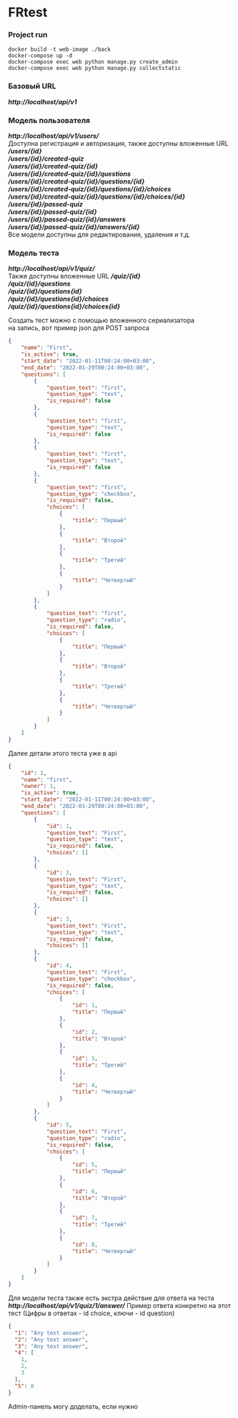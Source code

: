 # FRtest

### Project run
```vim
docker build -t web-image ./back
docker-compose up -d
docker-compose exec web python manage.py create_admin
docker-compose exec web python manage.py collectstatic
```

### Базовый URL

***http://localhost/api/v1***

### Модель пользователя
***http://localhost/api/v1/users/*** \
Доступна регистрация и авторизация, также доступны вложенные URL \
***/users/{id}*** \
***/users/{id}/created-quiz*** \
***/users/{id}/created-quiz/{id}*** \
***/users/{id}/created-quiz/{id}/questions*** \
***/users/{id}/created-quiz/{id}/questions/{id}*** \
***/users/{id}/created-quiz/{id}/questions/{id}/choices*** \
***/users/{id}/created-quiz/{id}/questions/{id}/choices/{id}*** \
***/users/{id}/passed-quiz*** \
***/users/{id}/passed-quiz/{id}*** \
***/users/{id}/passed-quiz/{id}/answers*** \
***/users/{id}/passed-quiz/{id}/answers/{id}*** \
Все модели доступны для редактирования, удаления и т.д.

### Модель теста
***http://localhost/api/v1/quiz/*** \
Также доступны вложенные URL
***/quiz/{id}*** \
***/quiz/{id}/questions*** \
***/quiz/{id}/questions{id}*** \
***/quiz/{id}/questions{id}/choices*** \
***/quiz/{id}/questions{id}/choices{id}*** 

Создать тест можно с помощью вложенного сериализатора \
на запись, вот пример json для POST запроса
```json
{
    "name": "First",
    "is_active": true,
    "start_date": "2022-01-11T00:24:00+03:00",
    "end_date": "2022-01-29T00:24:00+03:00",
    "questions": [
        {
            "question_text": "first",
            "question_type": "text",
            "is_required": false
        },
        {
            "question_text": "first",
            "question_type": "text",
            "is_required": false
        },
        {
            "question_text": "first",
            "question_type": "text",
            "is_required": false
        },
        {
            "question_text": "first",
            "question_type": "checkbox",
            "is_required": false,
            "choices": [
                {
                    "title": "Первый"
                },
                {
                    "title": "Второй"
                },
                {
                    "title": "Третий"
                },
                {
                    "title": "Четвертый"
                }
            ]
        },
        {
            "question_text": "first",
            "question_type": "radio",
            "is_required": false,
            "choices": [
                {
                    "title": "Первый"
                },
                {
                    "title": "Второй"
                },
                {
                    "title": "Третий"
                },
                {
                    "title": "Четвертый"
                }
            ]
        }
    ]
}
```
Далее детали этого теста уже в api
```json
{
    "id": 1,
    "name": "first",
    "owner": 1,
    "is_active": true,
    "start_date": "2022-01-11T00:24:00+03:00",
    "end_date": "2022-01-29T00:24:00+03:00",
    "questions": [
        {
            "id": 1,
            "question_text": "First",
            "question_type": "text",
            "is_required": false,
            "choices": []
        },
        {
            "id": 2,
            "question_text": "First",
            "question_type": "text",
            "is_required": false,
            "choices": []
        },
        {
            "id": 3,
            "question_text": "First",
            "question_type": "text",
            "is_required": false,
            "choices": []
        },
        {
            "id": 4,
            "question_text": "First",
            "question_type": "checkbox",
            "is_required": false,
            "choices": [
                {
                    "id": 1,
                    "title": "Первый"
                },
                {
                    "id": 2,
                    "title": "Второй"
                },
                {
                    "id": 3,
                    "title": "Третий"
                },
                {
                    "id": 4,
                    "title": "Четвертый"
                }
            ]
        },
        {
            "id": 5,
            "question_text": "First",
            "question_type": "radio",
            "is_required": false,
            "choices": [
                {
                    "id": 5,
                    "title": "Первый"
                },
                {
                    "id": 6,
                    "title": "Второй"
                },
                {
                    "id": 7,
                    "title": "Третий"
                },
                {
                    "id": 8,
                    "title": "Четвертый"
                }
            ]
        }
    ]
}
```

Для модели теста также есть экстра действие для ответа на теста \
***http://localhost/api/v1/quiz/1/answer/***
Пример ответа конкретно на этот тест (Цифры в ответах - id choice, ключи - id question)
```json
{
  "1": "Any text answer",
  "2": "Any text answer",
  "3": "Any text answer",
  "4": [
    1,
    2,
    3
  ],
  "5": 8
}
```

Admin-панель могу доделать, если нужно